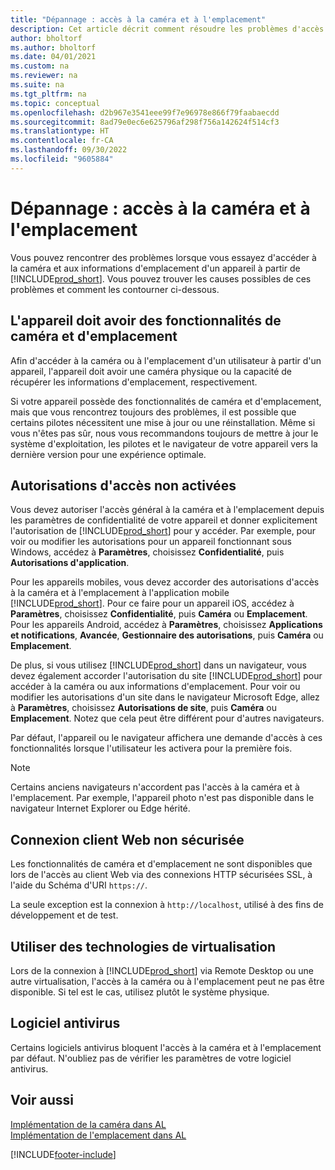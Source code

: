 ```yaml
---
title: "Dépannage : accès à la caméra et à l'emplacement"
description: Cet article décrit comment résoudre les problèmes d'accès à la caméra et aux informations d'emplacement dans Business Central.
author: bholtorf
ms.author: bholtorf
ms.date: 04/01/2021
ms.custom: na
ms.reviewer: na
ms.suite: na
ms.tgt_pltfrm: na
ms.topic: conceptual
ms.openlocfilehash: d2b967e3541eee99f7e96978e866f79faabaecdd
ms.sourcegitcommit: 8ad79e0ec6e625796af298f756a142624f514cf3
ms.translationtype: HT
ms.contentlocale: fr-CA
ms.lasthandoff: 09/30/2022
ms.locfileid: "9605884"
---
```

# <a name="troubleshooting-accessing-camera-and-location"></a>Dépannage : accès à la caméra et à l'emplacement

Vous pouvez rencontrer des problèmes lorsque vous essayez d'accéder à la caméra et aux informations d'emplacement d'un appareil à partir de [!INCLUDE[prod_short](includes/prod_short.md)]. Vous pouvez trouver les causes possibles de ces problèmes et comment les contourner ci-dessous.

## <a name="device-must-have-camera-and-location-capabilities"></a>L'appareil doit avoir des fonctionnalités de caméra et d'emplacement

Afin d'accéder à la caméra ou à l'emplacement d'un utilisateur à partir d'un appareil, l'appareil doit avoir une caméra physique ou la capacité de récupérer les informations d'emplacement, respectivement.

Si votre appareil possède des fonctionnalités de caméra et d'emplacement, mais que vous rencontrez toujours des problèmes, il est possible que certains pilotes nécessitent une mise à jour ou une réinstallation. Même si vous n'êtes pas sûr, nous vous recommandons toujours de mettre à jour le système d'exploitation, les pilotes et le navigateur de votre appareil vers la dernière version pour une expérience optimale.

## <a name="access-permissions-not-enabled"></a>Autorisations d'accès non activées

Vous devez autoriser l'accès général à la caméra et à l'emplacement depuis les paramètres de confidentialité de votre appareil et donner explicitement l'autorisation de [!INCLUDE[prod_short](includes/prod_short.md)] pour y accéder. Par exemple, pour voir ou modifier les autorisations pour un appareil fonctionnant sous Windows, accédez à **Paramètres**, choisissez **Confidentialité**, puis **Autorisations d'application**. 

Pour les appareils mobiles, vous devez accorder des autorisations d'accès à la caméra et à l'emplacement à l'application mobile [!INCLUDE[prod_short](includes/prod_short.md)]. Pour ce faire pour un appareil iOS, accédez à **Paramètres**, choisissez **Confidentialité**, puis **Caméra** ou **Emplacement**. Pour les appareils Android, accédez à **Paramètres**, choisissez **Applications et notifications**, **Avancée**, **Gestionnaire des autorisations**, puis **Caméra** ou **Emplacement**.

De plus, si vous utilisez [!INCLUDE[prod_short](includes/prod_short.md)] dans un navigateur, vous devez également accorder l'autorisation du site [!INCLUDE[prod_short](includes/prod_short.md)] pour accéder à la caméra ou aux informations d'emplacement. Pour voir ou modifier les autorisations d'un site dans le navigateur Microsoft Edge, allez à **Paramètres**, choisissez **Autorisations de site**, puis **Caméra** ou **Emplacement**. Notez que cela peut être différent pour d'autres navigateurs.

Par défaut, l'appareil ou le navigateur affichera une demande d'accès à ces fonctionnalités lorsque l'utilisateur les activera pour la première fois.

> [!NOTE]  
> Certains anciens navigateurs n'accordent pas l'accès à la caméra et à l'emplacement. Par exemple, l'appareil photo n'est pas disponible dans le navigateur Internet Explorer ou Edge hérité.

## <a name="web-client-connection-not-secure"></a>Connexion client Web non sécurisée

Les fonctionnalités de caméra et d'emplacement ne sont disponibles que lors de l'accès au client Web via des connexions HTTP sécurisées SSL, à l'aide du Schéma d'URI `https://`. 

La seule exception est la connexion à `http://localhost`, utilisé à des fins de développement et de test.


## <a name="work-with-virtualization-technologies"></a>Utiliser des technologies de virtualisation

Lors de la connexion à [!INCLUDE[prod_short](includes/prod_short.md)] via Remote Desktop ou une autre virtualisation, l'accès à la caméra ou à l'emplacement peut ne pas être disponible. Si tel est le cas, utilisez plutôt le système physique.

## <a name="antivirus-software"></a>Logiciel antivirus
Certains logiciels antivirus bloquent l'accès à la caméra et à l'emplacement par défaut. N'oubliez pas de vérifier les paramètres de votre logiciel antivirus.

## <a name="see-also"></a>Voir aussi
[Implémentation de la caméra dans AL](/dynamics365/business-central/dev-itpro/developer/devenv-implement-camera-al)  
[Implémentation de l'emplacement dans AL](/dynamics365/business-central/dev-itpro/developer/devenv-implement-location-al)


[!INCLUDE[footer-include](includes/footer-banner.md)]